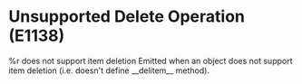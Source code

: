 # Unsupported Delete Operation (E1138)

%r does not support item deletion Emitted when an object does not
support item deletion (i.e. doesn't define \_\_delitem\_\_ method).
